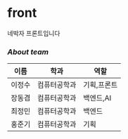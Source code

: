 # front
네박자 프론트입니다

### *****About team*****
|이름|학과|역할|
|----|---|---|
|이정수|컴퓨터공학과|기획,프론트|
|장동겸|컴퓨터공학과|백엔드,AI|
|최정민|컴퓨터공학과|백엔드|
|홍준기|컴퓨터공학과|기획|
